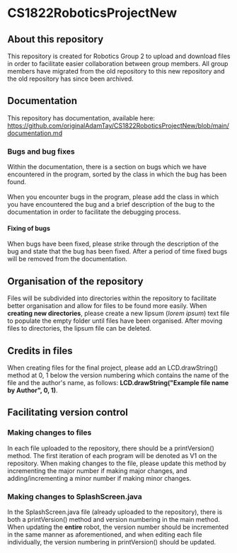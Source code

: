 # CS1822RoboticsProjectNew
## About this repository
This repository is created for Robotics Group 2 to upload and download files in order to facilitate easier collaboration between group members.
All group members have migrated from the old repository to this new repository and the old repository has since been archived.
## Documentation
This repository has documentation, available here: https://github.com/originalAdamTay/CS1822RoboticsProjectNew/blob/main/documentation.md
### Bugs and bug fixes
Within the documentation, there is a section on bugs which we have encountered in the program, sorted by the class in which the bug has been found.<br><br>When you encounter bugs in the program, please add the class in which you have encountered the bug and a brief description of the bug to the documentation in order to facilitate the debugging process.
#### Fixing of bugs
When bugs have been fixed, please strike through the description of the bug and state that the bug has been fixed. After a period of time fixed bugs will be removed from the documentation.
## Organisation of the repository
Files will be subdivided into directories within the repository to facilitate better organisation and allow for files to be found more easily. When <b>creating new directories</b>,
please create a new lipsum (<i>lorem ipsum</i>) text file to populate the empty folder until files have been organised. After moving files to directories, the lipsum file can be deleted.
## Credits in files
When creating files for the final project, please add an LCD.drawString() method at 0, 1 below the version numbering which contains the name of the file and the author's name, as follows: <b>LCD.drawString("Example file name by Author", 0, 1)</b>.
## Facilitating version control
### Making changes to files
In each file uploaded to the repository, there should be a printVersion() method. The first iteration of each program will be denoted as V1 on the repository. 
When making changes to the file, please update this method by incrementing the major number if making major changes, and adding/incrementing a minor number if making minor changes.
### Making changes to SplashScreen.java
In the SplashScreen.java file (already uploaded to the repository), there is both a printVersion() method and version numbering in the main method. When updating the <b>entire</b> robot, the version number should be incremented in the same manner as aforementioned, and when editing each file individually, the version numbering in printVersion() should be updated.

